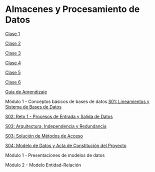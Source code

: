 
# Almacenes y Procesamiento de Datos

[Clase 1](https://www.youtube.com/watch?v=eKxjSlzXrn8)

[Clase 2](https://www.youtube.com/watch?v=0ZRN4z5R5UI)

[Clase 3](https://www.youtube.com/watch?v=VF5pVXM6ZuM)

[Clase 4](https://www.youtube.com/watch?v=VRB65MjWRsg)

[Clase 5](https://www.youtube.com/watch?v=EFnH5l6Z5GI)

[Clase 6](https://www.youtube.com/watch?v=we3FA5PdgNQ)


[Guía de Aprendizaje](https://github.com/mosesmarin/Maestria-Ciencia-de-datos-e-inteligencia-de-negocios/blob/master/Almacenes-y-Procesamiento-de-Datos/2020-08-ITI562-Gu%C3%ADaAprendizaje.pdf)

Módulo 1 - Conceptos básicos de bases de datos
[S01: Lineamientos y Sistema de Bases de Datos](https://github.com/mosesmarin/Maestria-Ciencia-de-datos-e-inteligencia-de-negocios/blob/master/Almacenes-y-Procesamiento-de-Datos/archivos/S01-Lineamientos%20y%20Sistema%20de%20Bases%20de%20Datos-DAT506-S01-Introducci%C3%B3nConceptosBasicos.pdf)

[S02: Reto 1 - Procesos de Entrada y Salida de Datos](https://github.com/mosesmarin/Maestria-Ciencia-de-datos-e-inteligencia-de-negocios/blob/master/Almacenes-y-Procesamiento-de-Datos/archivos/S02-Reto%201%20-%20Procesos%20de%20Entrada%20y%20Salida%20de%20Datos-DAT506-S02-EntradaSalida.pdf)

[S03: Arquitectura, Independencia y Redundancia](https://github.com/mosesmarin/Maestria-Ciencia-de-datos-e-inteligencia-de-negocios/blob/master/Almacenes-y-Procesamiento-de-Datos/archivos/S03-Arquitectura%2C%20Independencia%20y%20Redundancia-DAT506-S03-Arq-Ind-Red-Integridad.pdf)

[S03: Solución de Métodos de Acceso](https://github.com/mosesmarin/Maestria-Ciencia-de-datos-e-inteligencia-de-negocios/blob/master/Almacenes-y-Procesamiento-de-Datos/archivos/S03-Soluci%C3%B3n%20de%20M%C3%A9todos%20de%20Acceso-2020-09-02-SolM%C3%A9todosAcceso.xlsx)

[S04: Modelo de Datos y Acta de Constitución del Proyecto](https://github.com/mosesmarin/Maestria-Ciencia-de-datos-e-inteligencia-de-negocios/blob/master/Almacenes-y-Procesamiento-de-Datos/archivos/S04-Modelo%20de%20Datos%20y%20Acta%20de%20Constituci%C3%B3n%20del%20Proyecto-DAT506-S04-ModelosDatos-ActaConst.pdf)

Módulo 1 - Presentaciones de modelos de datos


Módulo 2 - Modelo Entidad-Relación
